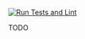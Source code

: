 [![Run Tests and Lint](https://github.com/Sheihesinusslon/toy_network/actions/workflows/test.yaml/badge.svg)](https://github.com/Sheihesinusslon/toy_network/actions/workflows/test.yaml)

TODO